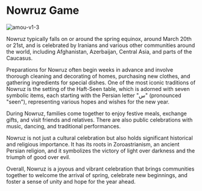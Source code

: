 # Nowruz Game

![amou-v1-3](https://github.com/SinaMAlizadeh/nowruz-game/assets/32089050/e85a9c67-3900-4cab-9a11-c2a7650fb5dd)


Nowruz typically falls on or around the spring equinox, around March 20th or 21st, and is celebrated by Iranians and various other communities around the world, including Afghanistan, Azerbaijan, Central Asia, and parts of the Caucasus.

Preparations for Nowruz often begin weeks in advance and involve thorough cleaning and decorating of homes, purchasing new clothes, and gathering ingredients for special dishes. One of the most iconic traditions of Nowruz is the setting of the Haft-Seen table, which is adorned with seven symbolic items, each starting with the Persian letter "س" (pronounced "seen"), representing various hopes and wishes for the new year.

During Nowruz, families come together to enjoy festive meals, exchange gifts, and visit friends and relatives. There are also public celebrations with music, dancing, and traditional performances.

Nowruz is not just a cultural celebration but also holds significant historical and religious importance. It has its roots in Zoroastrianism, an ancient Persian religion, and it symbolizes the victory of light over darkness and the triumph of good over evil.

Overall, Nowruz is a joyous and vibrant celebration that brings communities together to welcome the arrival of spring, celebrate new beginnings, and foster a sense of unity and hope for the year ahead.

 

